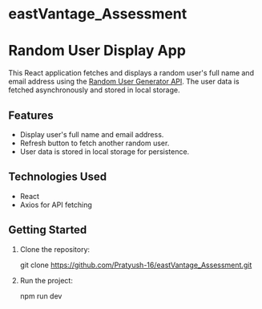 # eastVantage_Assessment

# Random User Display App

This React application fetches and displays a random user's full name and email address using the [Random User Generator API](https://randomuser.me/api). The user data is fetched asynchronously and stored in local storage.

## Features

- Display user's full name and email address.
- Refresh button to fetch another random user.
- User data is stored in local storage for persistence.

## Technologies Used

- React
- Axios for API fetching

## Getting Started

1. Clone the repository:

   git clone https://github.com/Pratyush-16/eastVantage_Assessment.git

2. Run the project:
   
    npm run dev


   
